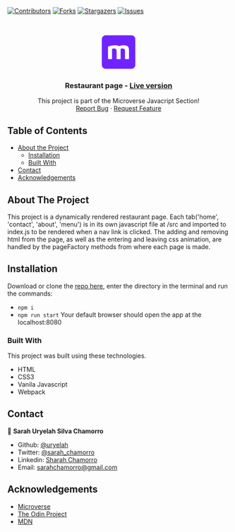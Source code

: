 [![Contributors][contributors-shield]][contributors-url]
[![Forks][forks-shield]][forks-url]
[![Stargazers][stars-shield]][stars-url]
[![Issues][issues-shield]][issues-url]

<!-- PROJECT LOGO -->
<br />
<p align="center">
  <a href="https://github.com/thsvr/Microverse-602-TicTacToe">
    <img src="public/img/mLogo.png" alt="Logo" width="80" height="80">
  </a>

  <h3 align="center">Restaurant page -
  <a href=''> Live version</a></h3>

  <p align="center">
    This project is part of the Microverse Javacript Section!
    <br />
    <a href="https://github.com/thsvr/Microverse-602-TicTacToe/issues">Report Bug</a>
    ·
    <a href="https://github.com/thsvr/Microverse-602-TicTacToe/issues">Request Feature</a>
  </p>
</p>

<!-- TABLE OF CONTENTS -->
## Table of Contents

* [About the Project](#about-the-project)
  * [Installation](#installation)
  * [Built With](#built-with)
* [Contact](#contact)
* [Acknowledgements](#acknowledgements)

<!-- ABOUT THE PROJECT -->
## About The Project

This project is a dynamically rendered restaurant page.
Each tab('home', 'contact', 'about', 'menu') is in its own javascript file at /src and imported to index.js to be rendered when a nav link is clicked. The adding and removing html from the page, as well as the entering and leaving css animation, are handled by the pageFactory methods from where each page is made.

<div align="center">
</div>

<!-- ABOUT THE PROJECT -->
## Installation

Download or clone the [repo here](https://github.com/uryelah/Microverse-603-restaurant-page.git), enter the directory in the terminal and run the commands:
* `npm i`
* `npm run start`
Your default browser should open the app at the localhost:8080

### Built With
This project was built using these technologies.
* HTML
* CSS3
* Vanila Javascript
* Webpack

<!-- CONTACT -->
## Contact

👤 **Sarah Uryelah Silva Chamorro**

- Github: [@uryelah](https://github.com/uryelah)
- Twitter: [@sarah_chamorro](https://twitter.com/sarah_chamorro)
- Linkedin: [Sharah Chamorro](https://www.linkedin.com/in/uryelah/)
- Email: [sarahchamorro@gmail.com](sarahchamorro@gmail.com)


<!-- ACKNOWLEDGEMENTS -->
## Acknowledgements
* [Microverse](https://www.microverse.org/)
* [The Odin Project](https://www.theodinproject.com/)
* [MDN](https://developer.mozilla.org/en-US/docs/Web/JavaScript)

<!-- MARKDOWN LINKS & IMAGES -->
<!-- https://www.markdownguide.org/basic-syntax/#reference-style-links -->
[contributors-shield]: https://img.shields.io/github/contributors/thsvr/Microverse-602-TicTacToe.svg?style=flat-square
[contributors-url]: https://github.com/thsvr/Microverse-602-TicTacToe/graphs/contributors
[forks-shield]: https://img.shields.io/github/forks/thsvr/Microverse-602-TicTacToe.svg?style=flat-square
[forks-url]: https://github.com/thsvr/Microverse-602-TicTacToe/network/members
[stars-shield]: https://img.shields.io/github/stars/thsvr/Microverse-602-TicTacToe.svg?style=flat-square
[stars-url]: https://github.com/thsvr/Microverse-602-TicTacToe/stargazers
[issues-shield]: https://img.shields.io/github/issues/thsvr/Microverse-602-TicTacToe.svg?style=flat-square
[issues-url]: https://github.com/thsvr/Microverse-602-TicTacToe
[product-screenshot]: img/screenshot.PNG

